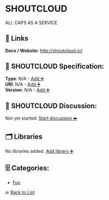 # SHOUTCLOUD

ALL CAPS AS A SERVICE

##  🔗 Links
**Docs / Website**: http://shoutcloud.io/

## 🧬 SHOUTCLOUD Specification:
**Type**: N/A - [Add ➕](https://github.com/apis-list/apis-list/edit/main/apis.yaml#L16908)  
**URI**: N/A - [Add ➕](https://github.com/apis-list/apis-list/edit/main/apis.yaml#L16908)  
**Version**: N/A - [Add ➕](https://github.com/apis-list/apis-list/edit/main/apis.yaml#L16908)

## 💬 SHOUTCLOUD Discussion:
Not yet started. [Start discussion ➡️](https://github.com/apis-list/apis-list/discussions/new)

## 🗂️ Libraries

No libraries added. [Add library ➕](https://github.com/apis-list/apis-list/edit/main/apis.yaml#L16908)    


## 🗄️ Categories:
- [Fun](https://github.com/apis-list/apis-list#fun-)

🔙  [Back to List](https://github.com/apis-list/apis-list)
